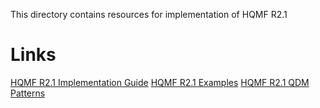 This directory contains resources for implementation of HQMF R2.1

Links
===========
[HQMF R2.1 Implementation Guide](https://github.com/projectcypress/health-data-standards/tree/master/resources)
[HQMF R2.1 Examples](https://github.com/projectcypress/health-data-standards/blob/master/resources/2014_update_HQMFr2_1.zip?raw=true)
[HQMF R2.1 QDM Patterns](https://github.com/projectcypress/health-data-standards/tree/master/resources/qdm_hqmf_r2.1_patterns)
